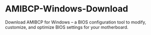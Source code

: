 # AMIBCP-Windows-Download
Download AMIBCP for Windows – a BIOS configuration tool to modify, customize, and optimize BIOS settings for your motherboard.
